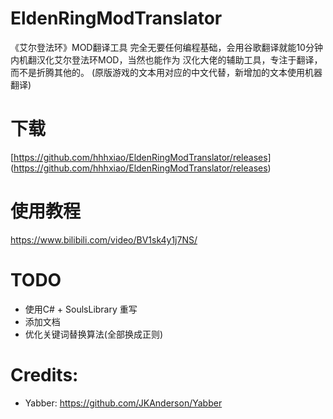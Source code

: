 # EldenRingModTranslator

《艾尔登法环》MOD翻译工具
完全无要任何编程基础，会用谷歌翻译就能10分钟内机翻汉化艾尔登法环MOD，当然也能作为
汉化大佬的辅助工具，专注于翻译，而不是折腾其他的。
(原版游戏的文本用对应的中文代替，新增加的文本使用机器翻译)

# 下载

[https://github.com/hhhxiao/EldenRingModTranslator/releases] (https://github.com/hhhxiao/EldenRingModTranslator/releases)

# 使用教程

https://www.bilibili.com/video/BV1sk4y1j7NS/

# TODO
- 使用C# + SoulsLibrary 重写
- 添加文档
- 优化关键词替换算法(全部换成正则)

# Credits:
- Yabber: https://github.com/JKAnderson/Yabber
